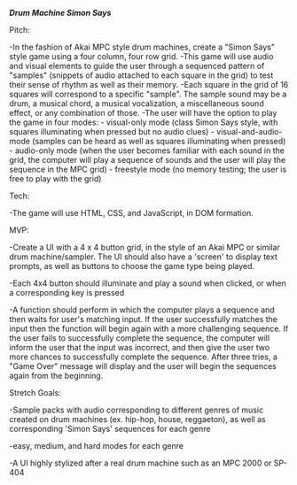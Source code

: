 ***Drum Machine Simon Says***

Pitch: 

-In the fashion of Akai MPC style drum machines, create a "Simon Says" style game using a four column, four row grid.
-This game will use audio and visual elements to guide the user through a sequenced pattern of "samples" (snippets of audio attached to each square in the grid) to test their sense of rhythm as well as their memory.
-Each square in the grid of 16 squares will correspond to a specific "sample". The sample sound may be a drum, a musical chord, a musical vocalization, a miscellaneous sound effect, or any combination of those.
-The user will have the option to play the game in four modes:
    - visual-only mode (class Simon Says style, with squares illuminating when pressed but no audio clues) 
    - visual-and-audio-mode (samples can be heard as well as squares illuminating when pressed)
    - audio-only mode (when the user becomes familiar with each sound in the grid, the computer will play a sequence of sounds and the user will play the sequence in the MPC grid)
    - freestyle mode (no memory testing; the user is free to play with the grid)


Tech:

-The game will use HTML, CSS, and JavaScript, in DOM formation.


MVP:

-Create a UI with a 4 x 4 button grid, in the style of an Akai MPC or similar drum machine/sampler. The UI should also have a 'screen' to display text prompts, as well as buttons to choose the game type being played.

-Each 4x4 button should illuminate and play a sound when clicked, or when a corresponding key is pressed

-A function should perform in which the computer plays a sequence and then waits for user's matching input. If the user successfully matches the input then the function will begin again with a more challenging sequence. If the user fails to successfully complete the sequence, the computer will inform the user that the input was incorrect, and then give the user two more chances to successfully complete the sequence. After three tries, a "Game Over" message will display and the user will begin the sequences again from the beginning.


Stretch Goals:

-Sample packs with audio corresponding to different genres of music created on drum machines (ex. hip-hop, house, reggaeton), as well as corresponding 'Simon Says' sequences for each genre

-easy, medium, and hard modes for each genre

-A UI highly stylized after a real drum machine such as an MPC 2000 or SP-404

